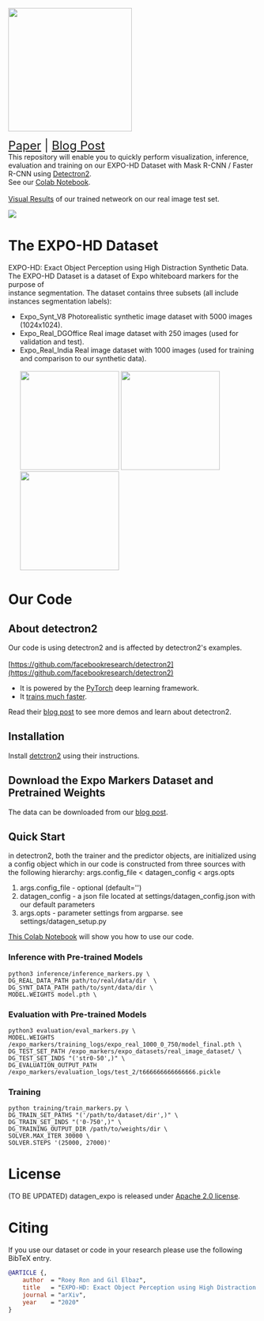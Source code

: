 


<img src="https://i.imgur.com/w3l7y0U.jpg" width="250">  <br>

<font size=5>[Paper](https://arxiv.org/abs/2007.14354) | [Blog Post](https://www.datagen.tech/training-data-using-synthetic-expo-markers-to-train-an-object/)
</font> <br>
This repository will enable you to quickly perform visualization, inference, evaluation and training on our EXPO-HD Dataset with Mask R-CNN / Faster R-CNN using [Detectron2](https://github.com/facebookresearch/Detectron2/).
<br>
See our [Colab Notebook](https://colab.research.google.com/drive/1IjvwvA2xdufiIlTPtZgU6Ber03drbfaz?usp=sharing). <br><br>
[Visual Results](https://drive.google.com/drive/folders/1dvB5Gi71zaYvxjOmSVes0OkblGkPQRay?usp=sharing) of our trained netweork on our real image test set.
<br>

[comment]: <> (<img src="./expo_markers.gif" height=250>)
![](./expo_markers.gif)
# The EXPO-HD Dataset
EXPO-HD: Exact Object Perception using High Distraction Synthetic Data. <br>
The EXPO-HD Dataset is a dataset of Expo whiteboard markers for the purpose of <br> instance segmentation. 
The dataset contains three subsets (all include instances segmentation labels):  <br>
- Expo_Synt_V8 Photorealistic synthetic image dataset with 5000 images (1024x1024).
- Expo_Real_DGOffice Real image dataset with 250 images (used for validation and test).
- Expo_Real_India Real image dataset with 1000 images (used for training and comparison to our synthetic data).
<br><br>
<img src="https://i.imgur.com/7MKouv3.png" height=200>  <img src="https://i.imgur.com/iBeUCXV.jpg" height=200>  <img src="https://i.imgur.com/b0xrnBs.jpg" height=200>

# Our Code
## About detectron2
Our code is using detectron2 and is affected by detectron2's examples. <br>
<br>
[https://github.com/facebookresearch/detectron2](https://github.com/facebookresearch/detectron2)
* It is powered by the [PyTorch](https://pytorch.org) deep learning framework.
* It [trains much faster](https://detectron2.readthedocs.io/notes/benchmarks.html).

Read their [blog post](https://ai.facebook.com/blog/-detectron2-a-pytorch-based-modular-object-detection-library-/)
to see more demos and learn about detectron2.

## Installation

Install [detctron2](https://github.com/facebookresearch/detectron2)
using their instructions.


## Download the Expo Markers Dataset and Pretrained Weights
The data can be downloaded from our [blog post](https://www.datagen.tech/training-data-using-synthetic-expo-markers-to-train-an-object/).
## Quick Start
in detectron2, both the trainer and the predictor objects, are initialized
using a config object which in our code is constructed from three sources with the 
following hierarchy:
args.config_file < datagen_config < args.opts
1) args.config_file - optional (default='')
2) datagen_config - a json file located at settings/datagen_config.json 
   with our default parameters
3) args.opts - parameter settings from argparse. see settings/datagen_setup.py

[This Colab Notebook](https://colab.research.google.com/drive/1IjvwvA2xdufiIlTPtZgU6Ber03drbfaz) will show you 
how to use our code.
### Inference with Pre-trained Models

```
python3 inference/inference_markers.py \
DG_REAL_DATA_PATH path/to/real/data/dir  \
DG_SYNT_DATA_PATH path/to/synt/data/dir \
MODEL.WEIGHTS model.pth \
```

### Evaluation with Pre-trained Models

```
python3 evaluation/eval_markers.py \
MODEL.WEIGHTS /expo_markers/training_logs/expo_real_1000_0_750/model_final.pth \
DG_TEST_SET_PATH /expo_markers/expo_datasets/real_image_dataset/ \
DG_TEST_SET_INDS "('str0-50',)" \
DG_EVALUATION_OUTPUT_PATH /expo_markers/evaluation_logs/test_2/t666666666666666.pickle
```

### Training
```
python training/train_markers.py \
DG_TRAIN_SET_PATHS "('/path/to/dataset/dir',)" \
DG_TRAIN_SET_INDS "('0-750',)" \
DG_TRAINING_OUTPUT_DIR /path/to/weights/dir \
SOLVER.MAX_ITER 30000 \
SOLVER.STEPS '(25000, 27000)'
```


# License

(TO BE UPDATED) datagen_expo is released under [Apache 2.0 license](LICENSE).

# Citing

If you use our dataset or code in your research please use the following BibTeX entry.

```BibTeX
@ARTICLE {,
    author  = "Roey Ron and Gil Elbaz",
    title   = "EXPO-HD: Exact Object Perception using High Distraction Synthetic Data",
    journal = "arXiv",
    year    = "2020"
}
```